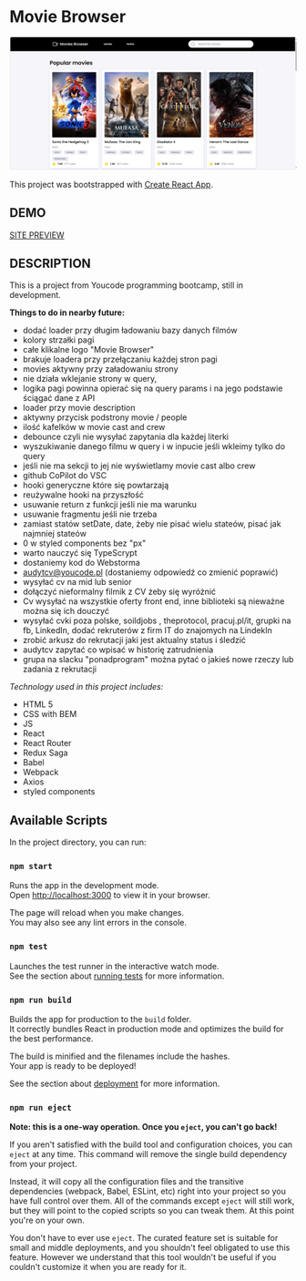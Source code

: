 # Movie Browser

![PAGE SCREENSHOT](/src/image/moviebrowser.png)

This project was bootstrapped with [Create React App](https://github.com/facebook/create-react-app).

## DEMO

[SITE PREVIEW](https://krystian22frontend.github.io/movie-browser/)

## DESCRIPTION

This is a project from Youcode programming bootcamp, still in development.

**Things to do in nearby future:**

- dodać loader przy długim ładowaniu bazy danych filmów
- kolory strzałki pagi
- całe klikalne logo "Movie Browser"
- brakuje loadera przy przełączaniu każdej stron pagi
- movies aktywny przy załadowaniu strony
- nie działa wklejanie strony w query,
- logika pagi powinna opierać się na query params i na jego podstawie ściągać dane z API
- loader przy movie description
- aktywny przycisk podstrony movie / people
- ilość kafelków w movie cast and crew
- debounce czyli nie wysyłać zapytania dla każdej literki
- wyszukiwanie danego filmu w query i w inpucie jeśli wkleimy tylko do query
- jeśli nie ma sekcji to jej nie wyświetlamy movie cast albo crew
- github CoPilot do VSC
- hooki generyczne które się powtarzają
- reużywalne hooki na przyszłość
- usuwanie return z funkcji jeśli nie ma warunku
- usuwanie fragmentu jeśli nie trzeba
- zamiast statów setDate, date, żeby nie pisać wielu stateów, pisać jak najmniej stateów
- 0 w styled components bez "px"
- warto nauczyć się TypeScrypt
- dostaniemy kod do Webstorma
- audytcv@youcode.pl (dostaniemy odpowiedź co zmienić poprawić)
- wysyłać cv na mid lub senior
- dołączyć nieformalny filmik z CV żeby się wyróżnić
- Cv wysyłać na wszystkie oferty front end, inne biblioteki są nieważne można się ich douczyć
- wysyłać cvki poza polske, soildjobs , theprotocol, pracuj.pl/it, grupki na fb, LinkedIn, dodać rekruterów z firm IT do znajomych na LindekIn
- zrobić arkusz do rekrutacji jaki jest aktualny status i śledzić
- audytcv zapytać co wpisać w historię zatrudnienia
- grupa na slacku "ponadprogram" można pytać o jakieś nowe rzeczy lub zadania z rekrutacji

_Technology used in this project includes:_

- HTML 5
- CSS with BEM
- JS
- React
- React Router
- Redux Saga
- Babel
- Webpack
- Axios
- styled components

## Available Scripts

In the project directory, you can run:

### `npm start`

Runs the app in the development mode.\
Open [http://localhost:3000](http://localhost:3000) to view it in your browser.

The page will reload when you make changes.\
You may also see any lint errors in the console.

### `npm test`

Launches the test runner in the interactive watch mode.\
See the section about [running tests](https://facebook.github.io/create-react-app/docs/running-tests) for more
information.

### `npm run build`

Builds the app for production to the `build` folder.\
It correctly bundles React in production mode and optimizes the build for the best performance.

The build is minified and the filenames include the hashes.\
Your app is ready to be deployed!

See the section about [deployment](https://facebook.github.io/create-react-app/docs/deployment) for more information.

### `npm run eject`

**Note: this is a one-way operation. Once you `eject`, you can't go back!**

If you aren't satisfied with the build tool and configuration choices, you can `eject` at any time. This command will
remove the single build dependency from your project.

Instead, it will copy all the configuration files and the transitive dependencies (webpack, Babel, ESLint, etc) right
into your project so you have full control over them. All of the commands except `eject` will still work, but they will
point to the copied scripts so you can tweak them. At this point you're on your own.

You don't have to ever use `eject`. The curated feature set is suitable for small and middle deployments, and you
shouldn't feel obligated to use this feature. However we understand that this tool wouldn't be useful if you couldn't
customize it when you are ready for it.

